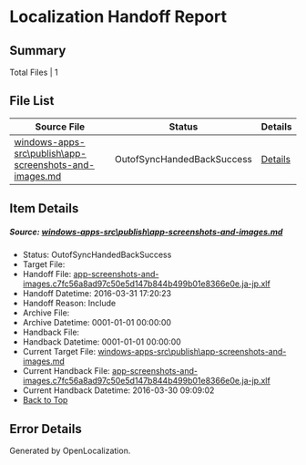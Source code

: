 # <a name='report-top'></a> Localization Handoff Report

## Summary
 Total Files | 1

## File List
 Source File | Status | Details 
 ----------- | ------ | ------- 
 [windows-apps-src\publish\app-screenshots-and-images.md](https://github.com/Microsoft/windows-apps/blob/e18345554673eada3e2cbde8442d7976882118cf/windows-apps-src/publish/app-screenshots-and-images.md) | OutofSyncHandedBackSuccess | [Details](#d76a2b222a9b3541e2cfdb3a0e2871a24d7a640a3344)

## Item Details
##### <a name='d76a2b222a9b3541e2cfdb3a0e2871a24d7a640a3344'></a> Source: [windows-apps-src\publish\app-screenshots-and-images.md](https://github.com/Microsoft/windows-apps/blob/e18345554673eada3e2cbde8442d7976882118cf/windows-apps-src/publish/app-screenshots-and-images.md)
* Status: OutofSyncHandedBackSuccess
* Target File: 
* Handoff File: [app-screenshots-and-images.c7fc56a8ad97c50e5d147b844b499b01e8366e0e.ja-jp.xlf](https://github.com/Microsoft/WDG.handoff/blob/216f59940aa6a815bf0df242307077d06830394f/ol-handoff/Microsoft/windows-apps.ja-jp/master/app-screenshots-and-images.c7fc56a8ad97c50e5d147b844b499b01e8366e0e.ja-jp.xlf)
* Handoff Datetime: 2016-03-31 17:20:23
* Handoff Reason: Include
* Archive File: 
* Archive Datetime: 0001-01-01 00:00:00
* Handback File: 
* Handback Datetime: 0001-01-01 00:00:00
* Current Target File: [windows-apps-src\publish\app-screenshots-and-images.md](https://github.com/Microsoft/windows-apps.ja-jp/blob/07be5122e91ac7362ec48ba24a5713a40e1deabe/windows-apps-src/publish/app-screenshots-and-images.md)
* Current Handback File: [app-screenshots-and-images.c7fc56a8ad97c50e5d147b844b499b01e8366e0e.ja-jp.xlf](https://github.com/Microsoft/WDG.handback/blob/8be93990f1a1d8c5e0e1a536c9e58b19172208bc/ol-handback/Microsoft/windows-apps.ja-jp/master/app-screenshots-and-images.c7fc56a8ad97c50e5d147b844b499b01e8366e0e.ja-jp.xlf)
* Current Handback Datetime: 2016-03-30 09:09:02
* [Back to Top](#report-top)


## Error Details

Generated by OpenLocalization.
